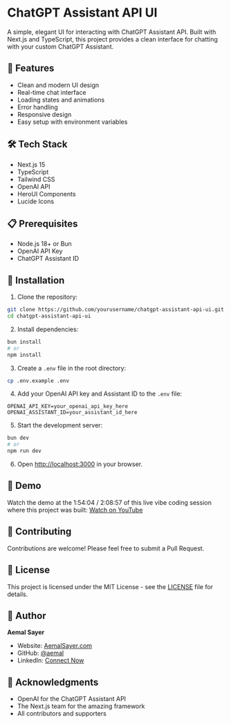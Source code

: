 # ChatGPT Assistant API UI

A simple, elegant UI for interacting with ChatGPT Assistant API. Built with Next.js and TypeScript, this project provides a clean interface for chatting with your custom ChatGPT Assistant.

## 🚀 Features

- Clean and modern UI design
- Real-time chat interface
- Loading states and animations
- Error handling
- Responsive design
- Easy setup with environment variables

## 🛠️ Tech Stack

- Next.js 15
- TypeScript
- Tailwind CSS
- OpenAI API
- HeroUI Components
- Lucide Icons

## 📋 Prerequisites

- Node.js 18+ or Bun
- OpenAI API Key
- ChatGPT Assistant ID

## 🔧 Installation

1. Clone the repository:
```bash
git clone https://github.com/yourusername/chatgpt-assistant-api-ui.git
cd chatgpt-assistant-api-ui
```

2. Install dependencies:
```bash
bun install
# or
npm install
```

3. Create a `.env` file in the root directory:
```bash
cp .env.example .env
```

4. Add your OpenAI API key and Assistant ID to the `.env` file:
```env
OPENAI_API_KEY=your_openai_api_key_here
OPENAI_ASSISTANT_ID=your_assistant_id_here
```

5. Start the development server:
```bash
bun dev
# or
npm run dev
```

6. Open [http://localhost:3000](http://localhost:3000) in your browser.

## 🎥 Demo

Watch the demo at the 1:54:04 / 2:08:57 of this live vibe coding session where this project was built:
[Watch on YouTube](https://youtu.be/U7K1F55bbs0?t=6844)

## 🤝 Contributing

Contributions are welcome! Please feel free to submit a Pull Request.

## 📝 License

This project is licensed under the MIT License - see the [LICENSE](LICENSE) file for details.

## 👤 Author

**Aemal Sayer**
- Website: [AemalSayer.com](https://AemalSayer.com)
- GitHub: [@aemal](https://github.com/aemal)
- LinkedIn: [Connect Now](https://linkedin.com/in/aemal)

## 🙏 Acknowledgments

- OpenAI for the ChatGPT Assistant API
- The Next.js team for the amazing framework
- All contributors and supporters
